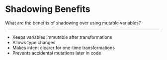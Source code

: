 # Shadowing Benefits

What are the benefits of shadowing over using mutable variables?

---

- Keeps variables immutable after transformations
- Allows type changes
- Makes intent clearer for one-time transformations
- Prevents accidental mutations later in code